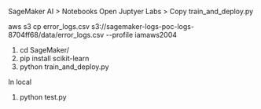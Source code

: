 SageMaker AI > Notebooks 
Open Juptyer Labs > Copy train_and_deploy.py

aws s3 cp error_logs.csv s3://sagemaker-logs-poc-logs-8704ff68/data/error_logs.csv --profile iamaws2004

1) cd SageMaker/
2) pip install scikit-learn
3) python train_and_deploy.py


In local
1) python test.py